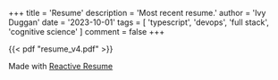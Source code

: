 +++
title = 'Resume'
description = 'Most recent resume.'
author = 'Ivy Duggan'
date = '2023-10-01'
tags = [
    'typescript',
    'devops',
    'full stack',
    'cognitive science'
]
comment = false
+++

{{< pdf "resume_v4.pdf" >}}

Made with [Reactive Resume](https://rxresu.me/)
